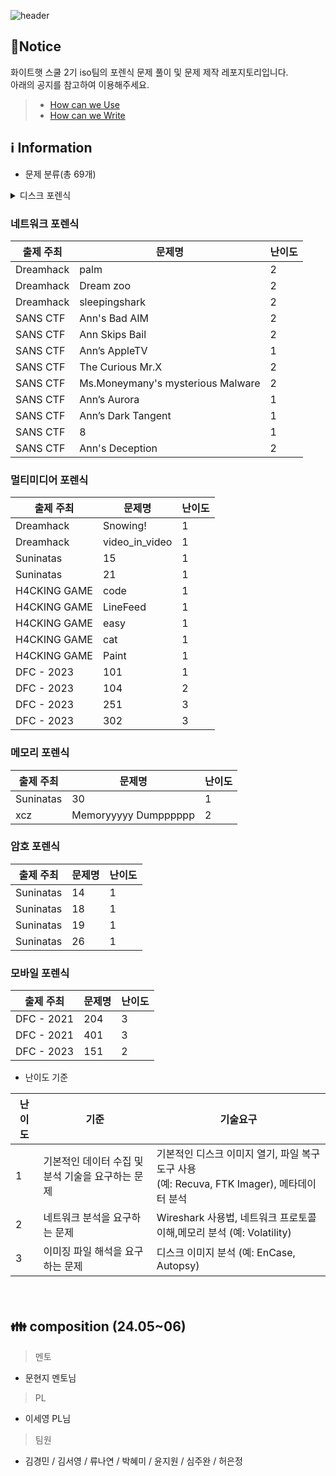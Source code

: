 ![header](https://capsule-render.vercel.app/api?type=venom&color=auto&desc=WHS%20School2_Iso%20team&text=Forensic%20GitHub%20&fontSize=35&height=250&fontColor=black)

## 📃Notice
화이트햇 스쿨 2기 iso팀의 포렌식 문제 풀이 및 문제 제작 레포지토리입니다.
<br>아래의 공지를 참고하여 이용해주세요.
> * [How can we Use](https://github.com/whs2iso/Forensic/discussions/1#discussion-6628249)
> * [How can we Write](https://github.com/whs2iso/Forensic/discussions/2#discussion-6628251)
  
## ℹ️ Information
* 문제 분류(총 69개)


 
<details>
<summary> 디스크 포렌식 </summary>

| 출제 주최                 | 문제명                           | 난이도 |
|---------------------------|----------------------------------|--------|
| Dreamhack                 | basic_forensics                  | 1      |
| Dreamhack                 | BMP Recovery                     | 2      |
| Dreamhack                 | Enc-JPG                          | 1      |
| Dreamhack                 | FFFFAAAATTT                      | 1      |
| Dreamhack                 | lolololologfile                  | 1      |
| Dreamhack                 | windows search                   | 1      |
| Suninatas                 | 28                               | 1      |
| Suninatas                 | 29                               | 1      |
| Suninatas                 | 31                               | 1      |
| Suninatas                 | 32                               | 1      |
| H4CKING GAME              | art                              | 1      |
| xcz                       | Who's Notebook                   | 1      |
| xcz                       | ZIP                              | 1      |
| xcz                       | File Delted                      | 1      |
| xcz                       | XCZ Company Hacking Incident     | 1      |
| DFC - 2021                | 102                              | 3      |
| DFC - 2021                | 104                              | 3      |
| DFC - 2021                | 302                              | 3      |
| DFC - 2021                | 304                              | 3      |
| DFC - 2022                | 101                              | 3      |
| DFC - 2022                | 103                              | 3      |
| DFC - 2022                | 104                              | 3      |
| DFC - 2022                | 204                              | 3      |
| DFC - 2022                | 302                              | 3      |
| DFC - 2022                | 402                              | 3      |
| DFC - 2023                | 201                              | 3      |
| DFC - 2023                | 252                              | 3      |
| root me                   | find the cat                     | 3      |
| root me                   | Deleted file                     | 1      |
| root me                   | job interview                    | 2      |
| DFRWS - 2021              | Skimming device                  | 3      |
| DFRWS - 2021              | Raspberry PI                     | 3      |
| DFRWS - 2021              | "Samsung smartphone"             | 3      |
| DFRWS - 2021              | QNAP NAS                         | 3      |
| 디지털 범인을 찾아라 - 2023 | "제 9회 문제 시나리오"           | 3      |

</details>

### 네트워크 포렌식

| 출제 주최                 | 문제명                           | 난이도 |
|---------------------------|----------------------------------|--------|
| Dreamhack                 | palm                             | 2      |
| Dreamhack                 | Dream zoo                        | 2      |
| Dreamhack                 | sleepingshark                    | 2      |
| SANS CTF                  | Ann's Bad AIM                    | 2      |
| SANS CTF                  | Ann Skips Bail                   | 2      |
| SANS CTF                  | Ann’s AppleTV                    | 1      |
| SANS CTF                  | The Curious Mr.X                 | 2      |
| SANS CTF                  | Ms.Moneymany's mysterious Malware| 2      |
| SANS CTF                  | Ann’s Aurora                     | 1      |
| SANS CTF                  | Ann’s Dark Tangent               | 1      |
| SANS CTF                  | 8                                | 1      |
| SANS CTF                  | Ann's Deception                  | 2      |

### 멀티미디어 포렌식

| 출제 주최                 | 문제명                           | 난이도 |
|---------------------------|----------------------------------|--------|
| Dreamhack                 | Snowing!                         | 1      |
| Dreamhack                 | video_in_video                   | 1      |
| Suninatas                 | 15                               | 1      |
| Suninatas                 | 21                               | 1      |
| H4CKING GAME              | code                             | 1      |
| H4CKING GAME              | LineFeed                         | 1      |
| H4CKING GAME              | easy                             | 1      |
| H4CKING GAME              | cat                              | 1      |
| H4CKING GAME              | Paint                            | 1      |
| DFC - 2023                | 101                              | 1      |
| DFC - 2023                | 104                              | 2      |
| DFC - 2023                | 251                              | 3      |
| DFC - 2023                | 302                              | 3      |

### 메모리 포렌식

| 출제 주최                 | 문제명                           | 난이도 |
|---------------------------|----------------------------------|--------|
| Suninatas                 | 30                               | 1      |
| xcz                       | Memoryyyyy Dumpppppp             | 2      |

### 암호 포렌식

| 출제 주최                 | 문제명                           | 난이도 |
|---------------------------|----------------------------------|--------|
| Suninatas                 | 14                               | 1      |
| Suninatas                 | 18                               | 1      |
| Suninatas                 | 19                               | 1      |
| Suninatas                 | 26                               | 1      |

### 모바일 포렌식

| 출제 주최                 | 문제명                           | 난이도 |
|---------------------------|----------------------------------|--------|
| DFC - 2021                | 204                              | 3      |
| DFC - 2021                | 401                              | 3      |
| DFC - 2023                | 151                              | 2      |


* 난이도 기준
  
  
|난이도|기준|기술요구|
|------|---|---|
|1|기본적인 데이터 수집 및 분석 기술을 요구하는 문제|기본적인 디스크 이미지 열기, 파일 복구 도구 사용 <br/> (예: Recuva, FTK Imager),  메타데이터 분석|
|2|네트워크 분석을 요구하는 문제|Wireshark 사용법, 네트워크 프로토콜 이해,메모리 분석 (예: Volatility)|
|3|이미징 파일 해석을 요구하는 문제|디스크 이미지 분석 (예: EnCase, Autopsy)|
			
ㅤ
## 👪 composition (24.05~06)
> 멘토
- 문현지 멘토님
> PL
- 이세영 PL님 
> 팀원
- 김경민 / 김서영 / 류나연 / 박혜미 / 윤지원 / 심주완 / 허은정

